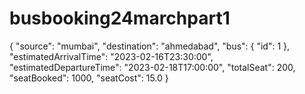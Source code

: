 # busbooking24marchpart1


{
    "source": "mumbai",
    "destination": "ahmedabad",
    "bus": {
        "id": 1
    },
    "estimatedArrivalTime": "2023-02-16T23:30:00",
    "estimatedDepartureTime": "2023-02-18T17:00:00",
    "totalSeat": 200,
    "seatBooked": 1000,
    "seatCost": 15.0
}
